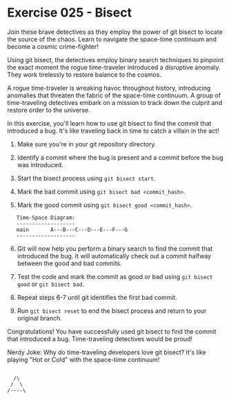 # Exercise 025 - Bisect

Join these brave detectives as they employ the power of git bisect to 
locate the source of the chaos. Learn to navigate the space-time continuum 
and become a cosmic crime-fighter!

Using git bisect, the detectives employ binary search techniques to 
pinpoint the exact moment the rogue time-traveler introduced a disruptive 
anomaly. They work tirelessly to restore balance to the cosmos.

A rogue time-traveler is wreaking havoc throughout history, introducing 
anomalies that threaten the fabric of the space-time continuum. A group of 
time-traveling detectives embark on a mission to track down the culprit 
and restore order to the universe.

In this exercise, you'll learn how to use git bisect to find the commit that introduced
a bug. It's like traveling back in time to catch a villain in the act!

1. Make sure you're in your git repository directory.

2. Identify a commit where the bug is present and a commit before the bug was
   introduced.

3. Start the bisect process using `git bisect start`.

4. Mark the bad commit using `git bisect bad <commit_hash>`.

5. Mark the good commit using `git bisect good <commit_hash>`.

```
   Time-Space Diagram:
   -------------------
   main       A---B---C---D---E---F---G
   -------------------
```

6. Git will now help you perform a binary search to find the commit that introduced
   the bug. It will automatically check out a commit halfway between the good and bad
   commits.

7. Test the code and mark the commit as good or bad using `git bisect good` or
   `git bisect bad`.

8. Repeat steps 6-7 until git identifies the first bad commit.

9. Run `git bisect reset` to end the bisect process and return to your original branch.

Congratulations! You have successfully used git bisect to find the commit that
introduced a bug. Time-traveling detectives would be proud!

Nerdy Joke: Why do time-traveling developers love git bisect? It's like playing
"Hot or Cold" with the space-time continuum!

```

  /\
 /  \
/----\

```

